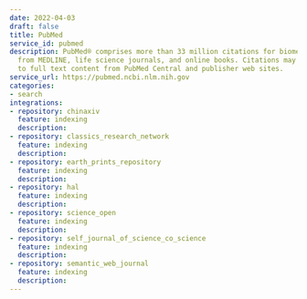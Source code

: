 ```yaml
---
date: 2022-04-03
draft: false
title: PubMed
service_id: pubmed
description: PubMed® comprises more than 33 million citations for biomedical literature
  from MEDLINE, life science journals, and online books. Citations may include links
  to full text content from PubMed Central and publisher web sites.
service_url: https://pubmed.ncbi.nlm.nih.gov
categories:
- search
integrations:
- repository: chinaxiv
  feature: indexing
  description:
- repository: classics_research_network
  feature: indexing
  description:
- repository: earth_prints_repository
  feature: indexing
  description:
- repository: hal
  feature: indexing
  description:
- repository: science_open
  feature: indexing
  description:
- repository: self_journal_of_science_co_science
  feature: indexing
  description:
- repository: semantic_web_journal
  feature: indexing
  description:
---
```



